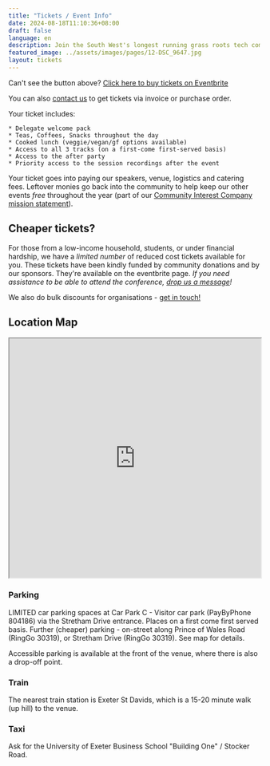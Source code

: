 ```yaml
---
title: "Tickets / Event Info"
date: 2024-08-18T11:10:36+08:00
draft: false
language: en
description: Join the South West's longest running grass roots tech community
featured_image: ../assets/images/pages/12-DSC_9647.jpg
layout: tickets
---
```

<article class="post">

Can't see the button above? <a href="https://techexeter2024.eventbrite.co.uk" rel="noopener noreferrer" target="_blank">Click here to buy tickets on Eventbrite</a>

You can also <a href="/contact/">contact us</a> to get tickets via invoice or purchase order.

Your ticket includes:

    * Delegate welcome pack
    * Teas, Coffees, Snacks throughout the day
    * Cooked lunch (veggie/vegan/gf options available)
    * Access to all 3 tracks (on a first-come first-served basis)
    * Access to the after party
    * Priority access to the session recordings after the event

Your ticket goes into paying our speakers, venue, logistics and catering fees. Leftover monies go back into the community to help keep our other events <em>free</em> throughout the year (part of our <a href="https://techexeter.uk/about-us/" target="_blank">Community Interest Company mission statement</a>).

<h2>Cheaper tickets?</h2>

For those from a low-income household, students, or under financial hardship, we have a <em>limited number</em> of reduced cost tickets available for you. These tickets have been kindly funded by community donations and by our sponsors. They're available on the eventbrite page.
<em>If you need assistance to be able to attend the conference, <a href="/contact">drop us a message</a>!</em>

We also do bulk discounts for organisations -  <a href="/contact">get in touch!</a>


<h2>Location Map</h2>
<iframe src="https://www.google.com/maps/d/u/1/embed?mid=1VRYIr9TLHGEbd6QLzr6SlspgiSjE95w&ehbc=2E312F&noprof=1" width="100%" height="480"></iframe>

<h3>Parking</h3>

LIMITED car parking spaces at Car Park C - Visitor car park (PayByPhone 804186) via the Stretham Drive entrance. Places on a first come first served basis. Further (cheaper) parking - on-street along Prince of Wales Road (RingGo 30319), or Stretham Drive (RingGo 30319). See map for details.

Accessible parking is available at the front of the venue, where there is also a drop-off point.

<h3>Train</h3>

The nearest train station is Exeter St Davids, which is a 15-20 minute walk (up hill) to the venue.

<h3>Taxi</h3>

Ask for the University of Exeter Business School "Building One" / Stocker Road.

</article>